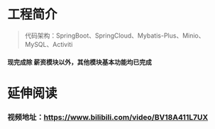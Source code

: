 # 工程简介
> 代码架构：SpringBoot、SpringCloud、Mybatis-Plus、Minio、MySQL、Activiti

#### 现完成除 薪资模块以外，其他模块基本功能均已完成


# 延伸阅读

### 视频地址：https://www.bilibili.com/video/BV18A411L7UX


